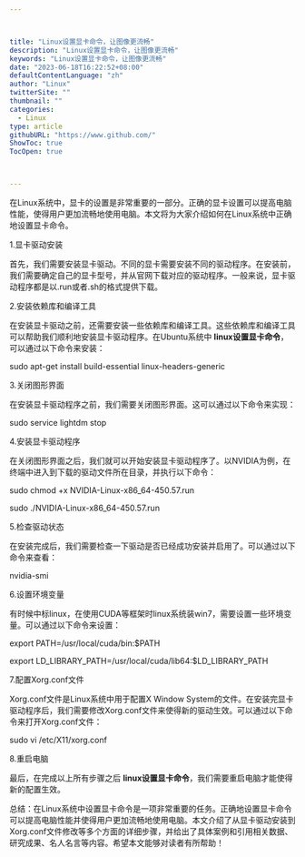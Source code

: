```yaml
---



title: "Linux设置显卡命令，让图像更流畅"
description: "Linux设置显卡命令，让图像更流畅"
keywords: "Linux设置显卡命令，让图像更流畅"
date: "2023-06-18T16:22:52+08:00"
defaultContentLanguage: "zh"
author: "Linux"
twitterSite: ""
thumbnail: ""
categories:
  - Linux
type: article
githubURL: "https://www.github.com/"
ShowToc: true
TocOpen: true



---
```


在Linux系统中，显卡的设置是非常重要的一部分。正确的显卡设置可以提高电脑性能，使得用户更加流畅地使用电脑。本文将为大家介绍如何在Linux系统中正确地设置显卡命令。

1.显卡驱动安装

首先，我们需要安装显卡驱动。不同的显卡需要安装不同的驱动程序。在安装前，我们需要确定自己的显卡型号，并从官网下载对应的驱动程序。一般来说，显卡驱动程序都是以.run或者.sh的格式提供下载。

2.安装依赖库和编译工具

在安装显卡驱动之前，还需要安装一些依赖库和编译工具。这些依赖库和编译工具可以帮助我们顺利地安装显卡驱动程序。在Ubuntu系统中 **linux设置显卡命令**，可以通过以下命令来安装：

sudo apt-get install build-essential linux-headers-generic

3.关闭图形界面

在安装显卡驱动程序之前，我们需要关闭图形界面。这可以通过以下命令来实现：

sudo service lightdm stop

4.安装显卡驱动程序

在关闭图形界面之后，我们就可以开始安装显卡驱动程序了。以NVIDIA为例，在终端中进入到下载的驱动文件所在目录，并执行以下命令：

sudo chmod +x NVIDIA-Linux-x86_64-450.57.run

sudo ./NVIDIA-Linux-x86_64-450.57.run

5.检查驱动状态

在安装完成后，我们需要检查一下驱动是否已经成功安装并启用了。可以通过以下命令来查看：

nvidia-smi

6.设置环境变量

有时候中标linux，在使用CUDA等框架时linux系统装win7，需要设置一些环境变量。可以通过以下命令来设置：

export PATH=/usr/local/cuda/bin:$PATH

export LD_LIBRARY_PATH=/usr/local/cuda/lib64:$LD_LIBRARY_PATH

7.配置Xorg.conf文件

Xorg.conf文件是Linux系统中用于配置X Window System的文件。在安装完显卡驱动程序后，我们需要修改Xorg.conf文件来使得新的驱动生效。可以通过以下命令来打开Xorg.conf文件：

sudo vi /etc/X11/xorg.conf

8.重启电脑

最后，在完成以上所有步骤之后 **linux设置显卡命令**，我们需要重启电脑才能使得新的配置生效。

总结：在Linux系统中设置显卡命令是一项非常重要的任务。正确地设置显卡命令可以提高电脑性能并使得用户更加流畅地使用电脑。本文介绍了从显卡驱动安装到Xorg.conf文件修改等多个方面的详细步骤，并给出了具体案例和引用相关数据、研究成果、名人名言等内容。希望本文能够对读者有所帮助！